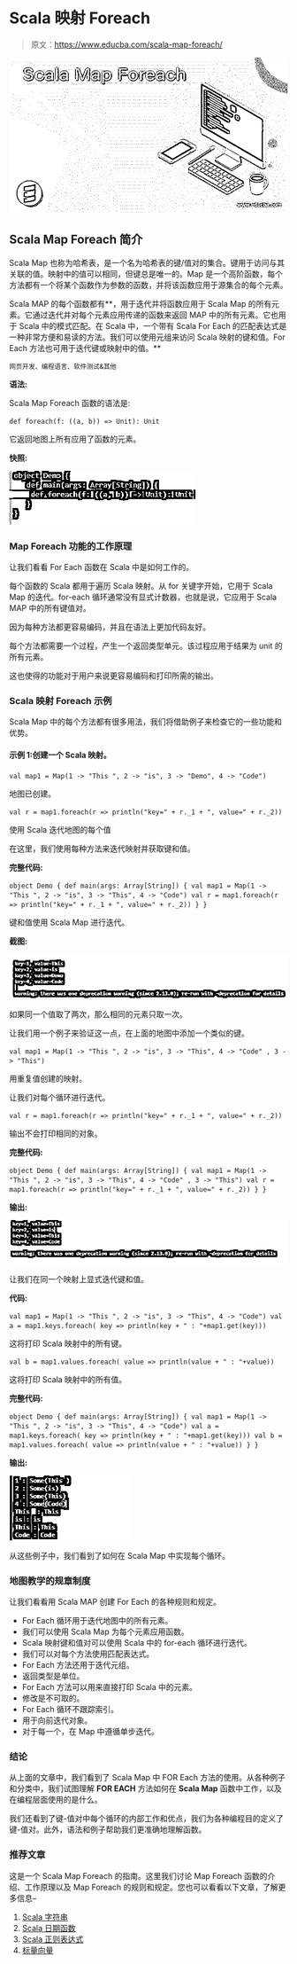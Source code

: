# Scala 映射 Foreach

> 原文：<https://www.educba.com/scala-map-foreach/>

![Scala Map Foreach](img/268764a351a18740776ea60b901424d9.png)



## Scala Map Foreach 简介

Scala Map 也称为哈希表，是一个名为哈希表的键/值对的集合。键用于访问与其关联的值。映射中的值可以相同，但键总是唯一的。Map 是一个高阶函数，每个方法都有一个将某个函数作为参数的函数，并将该函数应用于源集合的每个元素。

Scala MAP 的每个函数都有**，用于迭代并将函数应用于 Scala Map 的所有元素。它通过迭代并对每个元素应用传递的函数来返回 MAP 中的所有元素。它也用于 Scala 中的模式匹配。在 Scala 中，一个带有 Scala For Each 的匹配表达式是一种非常方便和易读的方法。我们可以使用元组来访问 Scala 映射的键和值。For Each 方法也可用于迭代键或映射中的值。**

<small>网页开发、编程语言、软件测试&其他</small>

**语法:**

Scala Map Foreach 函数的语法是:

`def foreach(f: ((a, b)) => Unit): Unit`

它返回地图上所有应用了函数的元素。

**快照:**

![scala for each](img/464148809fd66d9d305e817779c90c63.png)



### Map Foreach 功能的工作原理

让我们看看 For Each 函数在 Scala 中是如何工作的。

每个函数的 Scala 都用于遍历 Scala 映射。从 for 关键字开始，它用于 Scala Map 的迭代。for-each 循环通常没有显式计数器，也就是说，它应用于 Scala MAP 中的所有键值对。

因为每种方法都更容易编码，并且在语法上更加代码友好。

每个方法都需要一个过程，产生一个返回类型单元。该过程应用于结果为 unit 的所有元素。

这也使得的功能对于用户来说更容易编码和打印所需的输出。

### Scala 映射 Foreach 示例

Scala Map 中的每个方法都有很多用法，我们将借助例子来检查它的一些功能和优势。

#### 示例 1:创建一个 Scala 映射。

`val map1 = Map(1 -> "This ", 2 -> "is", 3 -> "Demo", 4 -> "Code")`

地图已创建。

`val r = map1.foreach(r => println("key=" + r._1 + ", value=" + r._2))`

使用 Scala 迭代地图的每个值

在这里，我们使用每种方法来迭代映射并获取键和值。

**完整代码:**

`object Demo {
def main(args: Array[String]) {
val map1 = Map(1 -> "This ", 2 -> "is", 3 -> "This", 4 -> "Code")
val r = map1.foreach(r => println("key=" + r._1 + ", value=" + r._2))
}
}`

键和值使用 Scala Map 进行迭代。

**截图:**

![scala for each 1](img/d251a9f9824aac275e469b51f30c0ce1.png)



如果同一个值取了两次，那么相同的元素只取一次。

让我们用一个例子来验证这一点，在上面的地图中添加一个类似的键。

`val map1 = Map(1 -> "This ", 2 -> "is", 3 -> "This", 4 -> "Code" , 3 -> "This")`

用重复值创建的映射。

让我们对每个循环进行迭代。

`val r = map1.foreach(r => println("key=" + r._1 + ", value=" + r._2))`

输出不会打印相同的对象。

**完整代码:**

`object Demo {
def main(args: Array[String]) {
val map1 = Map(1 -> "This ", 2 -> "is", 3 -> "This", 4 -> "Code" , 3 -> "This")
val r = map1.foreach(r => println("key=" + r._1 + ", value=" + r._2))
}
}`

**输出:**

![Scala Map Foreach 2](img/23acae18f98be84b2161c7fc1b79f826.png)



让我们在同一个映射上显式迭代键和值。

**代码:**

`val map1 = Map(1 -> "This ", 2 -> "is", 3 -> "This", 4 -> "Code")
val a = map1.keys.foreach( key => println(key + " : "+map1.get(key)))`

这将打印 Scala 映射中的所有键。

`val b = map1.values.foreach( value => println(value + " : "+value))`

这将打印 Scala 映射中的所有值。

**完整代码:**

`object Demo {
def main(args: Array[String]) {
val map1 = Map(1 -> "This ", 2 -> "is", 3 -> "This", 4 -> "Code")
val a = map1.keys.foreach( key => println(key + " : "+map1.get(key)))
val b = map1.values.foreach( value => println(value + " : "+value))
}
}`

**输出:**

![output](img/eb89d89c736e87c89d5fb269c4ffd2fb.png)



从这些例子中，我们看到了如何在 Scala Map 中实现每个循环。

### 地图教学的规章制度

让我们看看用 Scala MAP 创建 For Each 的各种规则和规定。

*   For Each 循环用于迭代地图中的所有元素。
*   我们可以使用 Scala Map 为每个元素应用函数。
*   Scala 映射键和值对可以使用 Scala 中的 for-each 循环进行迭代。
*   我们可以对每个方法使用匹配表达式。
*   For Each 方法还用于迭代元组。
*   返回类型是单位。
*   For Each 方法可以用来直接打印 Scala 中的元素。
*   修改是不可取的。
*   For Each 循环不跟踪索引。
*   用于向前迭代对象。
*   对于每一个，在 Map 中遵循单步迭代。

### 结论

从上面的文章中，我们看到了 Scala Map 中 FOR Each 方法的使用。从各种例子和分类中，我们试图理解 **FOR EACH** 方法如何在 **Scala Map** 函数中工作，以及在编程层面使用的是什么。

我们还看到了键-值对中每个循环的内部工作和优点，我们为各种编程目的定义了键-值对。此外，语法和例子帮助我们更准确地理解函数。

### 推荐文章

这是一个 Scala Map Foreach 的指南。这里我们讨论 Map Foreach 函数的介绍、工作原理以及 Map Foreach 的规则和规定。您也可以看看以下文章，了解更多信息–

1.  [Scala 字符串](https://www.educba.com/scala-string/)
2.  [Scala 日期函数](https://www.educba.com/scala-date-function/)
3.  [Scala 正则表达式](https://www.educba.com/scala-regex/)
4.  [标量向量](https://www.educba.com/scala-vector/)





